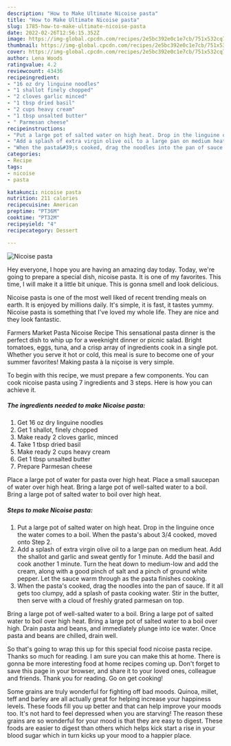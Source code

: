 ```yaml
---
description: "How to Make Ultimate Nicoise pasta"
title: "How to Make Ultimate Nicoise pasta"
slug: 1785-how-to-make-ultimate-nicoise-pasta
date: 2022-02-26T12:56:15.352Z
image: https://img-global.cpcdn.com/recipes/2e5bc392e0c1e7cb/751x532cq70/nicoise-pasta-recipe-main-photo.jpg
thumbnail: https://img-global.cpcdn.com/recipes/2e5bc392e0c1e7cb/751x532cq70/nicoise-pasta-recipe-main-photo.jpg
cover: https://img-global.cpcdn.com/recipes/2e5bc392e0c1e7cb/751x532cq70/nicoise-pasta-recipe-main-photo.jpg
author: Lena Woods
ratingvalue: 4.2
reviewcount: 43436
recipeingredient:
- "16 oz dry linguine noodles"
- "1 shallot finely chopped"
- "2 cloves garlic minced"
- "1 tbsp dried basil"
- "2 cups heavy cream"
- "1 tbsp unsalted butter"
- " Parmesan cheese"
recipeinstructions:
- "Put a large pot of salted water on high heat. Drop in the linguine once the water comes to a boil. When the pasta&#39;s about 3/4 cooked, moved onto Step 2."
- "Add a splash of extra virgin olive oil to a large pan on medium heat. Add the shallot and garlic and sweat gently for 1 minute. Add the basil and cook another 1 minute. Turn the heat down to medium-low and add the cream, along with a good pinch of salt and a pinch of ground white pepper. Let the sauce warm through as the pasta finishes cooking."
- "When the pasta&#39;s cooked, drag the noodles into the pan of sauce. If it all gets too clumpy, add a splash of pasta cooking water. Stir in the butter, then serve with a cloud of freshly grated parmesan on top."
categories:
- Recipe
tags:
- nicoise
- pasta

katakunci: nicoise pasta 
nutrition: 211 calories
recipecuisine: American
preptime: "PT36M"
cooktime: "PT32M"
recipeyield: "4"
recipecategory: Dessert

---
```



![Nicoise pasta](https://img-global.cpcdn.com/recipes/2e5bc392e0c1e7cb/751x532cq70/nicoise-pasta-recipe-main-photo.jpg)

Hey everyone, I hope you are having an amazing day today. Today, we're going to prepare a special dish, nicoise pasta. It is one of my favorites. This time, I will make it a little bit unique. This is gonna smell and look delicious.

Nicoise pasta is one of the most well liked of recent trending meals on earth. It is enjoyed by millions daily. It's simple, it is fast, it tastes yummy. Nicoise pasta is something that I've loved my whole life. They are nice and they look fantastic.

Farmers Market Pasta Nicoise Recipe This sensational pasta dinner is the perfect dish to whip up for a weeknight dinner or picnic salad. Bright tomatoes, eggs, tuna, and a crisp array of ingredients cook in a single pot. Whether you serve it hot or cold, this meal is sure to become one of your summer favorites! Making pasta à la niçoise is very simple.


To begin with this recipe, we must prepare a few components. You can cook nicoise pasta using 7 ingredients and 3 steps. Here is how you can achieve it.

<!--inarticleads1-->

##### The ingredients needed to make Nicoise pasta:

1. Get 16 oz dry linguine noodles
1. Get 1 shallot, finely chopped
1. Make ready 2 cloves garlic, minced
1. Take 1 tbsp dried basil
1. Make ready 2 cups heavy cream
1. Get 1 tbsp unsalted butter
1. Prepare  Parmesan cheese


Place a large pot of water for pasta over high heat. Place a small saucepan of water over high heat. Bring a large pot of well-salted water to a boil. Bring a large pot of salted water to boil over high heat. 

<!--inarticleads2-->

##### Steps to make Nicoise pasta:

1. Put a large pot of salted water on high heat. Drop in the linguine once the water comes to a boil. When the pasta&#39;s about 3/4 cooked, moved onto Step 2.
1. Add a splash of extra virgin olive oil to a large pan on medium heat. Add the shallot and garlic and sweat gently for 1 minute. Add the basil and cook another 1 minute. Turn the heat down to medium-low and add the cream, along with a good pinch of salt and a pinch of ground white pepper. Let the sauce warm through as the pasta finishes cooking.
1. When the pasta&#39;s cooked, drag the noodles into the pan of sauce. If it all gets too clumpy, add a splash of pasta cooking water. Stir in the butter, then serve with a cloud of freshly grated parmesan on top.


Bring a large pot of well-salted water to a boil. Bring a large pot of salted water to boil over high heat. Bring a large pot of salted water to a boil over high. Drain pasta and beans, and immediately plunge into ice water. Once pasta and beans are chilled, drain well. 

So that's going to wrap this up for this special food nicoise pasta recipe. Thanks so much for reading. I am sure you can make this at home. There is gonna be more interesting food at home recipes coming up. Don't forget to save this page in your browser, and share it to your loved ones, colleague and friends. Thank you for reading. Go on get cooking!

Some grains are truly wonderful for fighting off bad moods. Quinoa, millet, teff and barley are all actually great for helping increase your happiness levels. These foods fill you up better and that can help improve your moods too. It's not hard to feel depressed when you are starving! The reason these grains are so wonderful for your mood is that they are easy to digest. These foods are easier to digest than others which helps kick start a rise in your blood sugar which in turn kicks up your mood to a happier place.
